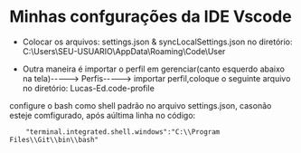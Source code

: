 # Minhas confgurações da IDE Vscode

- Colocar os arquivos: settings.json & syncLocalSettings.json no diretório:
C:\Users\SEU-USUARIO\AppData\Roaming\Code\User

- Outra maneira é importar o perfil em gerenciar(canto esquerdo abaixo na tela)-----> Perfis-----> importar perfil,coloque o seguinte arquivo no diretório: Lucas-Ed.code-profile

configure o bash como shell padrão no arquivo settings.json, casonão esteje comfigurado, após aúltima linha no código:

        "terminal.integrated.shell.windows":"C:\\Program Files\\Git\\bin\\bash"


